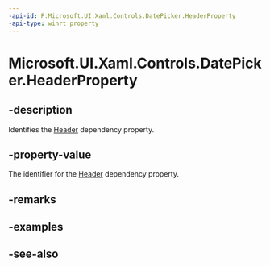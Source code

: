 ```yaml
---
-api-id: P:Microsoft.UI.Xaml.Controls.DatePicker.HeaderProperty
-api-type: winrt property
---
```


<!-- Property syntax
public Windows.UI.Xaml.DependencyProperty HeaderProperty { get; }
-->

# Microsoft.UI.Xaml.Controls.DatePicker.HeaderProperty

## -description
Identifies the [Header](datepicker_header.md) dependency property.

## -property-value
The identifier for the [Header](datepicker_header.md) dependency property.

## -remarks

## -examples

## -see-also
